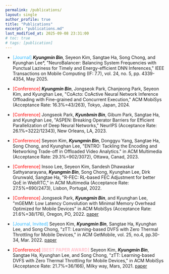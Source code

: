 ```yaml
---
permalink: /publications/
layout: single
author_profile: true
title: "Publications"
excerpt: "publications.md"
last_modified_at: 2025-09-08 23:31:00
# toc: true
# tags: [publication]
---
```


* <span style="color:#33BAFF">\[Journal\]</span> ***Kyungmin Bin***, Seyeon Kim, Sangtae Ha, Song Chong, and Kyunghan Lee*, "NeuroBalancer: Balancing System Frequencies with Punctual Laziness for Timely and Energy-efficient DNN Inferences," IEEE Transactions on Mobile Computing (IF: 7.7), vol. 24, no. 5, pp. 4339-4354, May 2025.

* <span style="color:red">\[Conference\]</span> ***Kyungmin Bin***, Jongseok Park, Chanjeong Park, Seyeon Kim, and Kyunghan Lee, "CoActo: CoActive Neural Network Inference Offloading with Fine-grained and Concurrent Execution," ACM MobiSys (Acceptance Rate: 16.3%=43/263), Tokyo, Japan, 2024. 

* <span style="color:red">\[Conference\]</span> Jongseok Park, ***Kyunbmin Bin***, Gibum Park, Sangtae Ha, and Kyunghan Lee, "ASPEN: Breaking Operator Barriers for Efficient Parallelization of Deep Neural Networks," NeurIPS (Acceptance Rate: 26.1%=3222/12343), New Orleans, LA, 2023.

* <span style="color:red">\[Conference\]</span> Seyeon Kim, ***Kyungmin Bin***, Donggyu Yang, Sangtae Ha, Song Chong, and Kyunghan Lee, "ENTRO: Tackling the Encoding and Networking Trade-off in Offloaded Video Analytics." in ACM Multimedia (Acceptance Rate: 29.3%=902/3072), Ottawa, Canad, 2023.

* <span style="color:red">\[Conference\]</span> Insoo Lee, Seyeon Kim, Sandesh Dhawaskar Sathyanarayana, ***Kyungmin Bin***, Song Chong, Kyunghan Lee, Dirk Grunwald, Sangtae Ha, "R-FEC: RL-based FEC Adjustment for better QoE in WebRTC," in ACM Multimedia (Acceptance Rate: 27.5%=690/2473), Lisbon, Portugal, 2022.

* <span style="color:red">\[Conference\]</span> Jongseok Park, ***Kyungmin Bin***, and Kyunghan Lee, "mGEMM: Low Latency Convolution with Minimal Memory Overhead Optimized for Mobile Devices" in ACM MobiSys (Acceptance Rate: 21.6%=38/176), Oregon, PO, 2022. [paper](https://dl.acm.org/doi/10.1145/3498361.3538940)

* <span style="color:#33BAFF">\[Journal, Invited\]</span> Seyeon Kim, ***Kyungmin Bin***, Sangtae Ha, Kyunghan Lee, and Song Chong, "zTT: Learning-based DVFS with Zero Thermal Throttling for Mobile Devices," in ACM GetMobile, vol. 25, no.4, pp.30-34, Mar. 2022. [paper](https://dl.acm.org/doi/10.1145/3529706.3529714)

* <span style="color:red">\[Conference\]</span> **<span style="color:pink">[BEST PAPER AWARD]</span>** Seyeon Kim, ***Kyungmin Bin***, Sangtae Ha, Kyunghan Lee, and Song Chong, "zTT: Learning-based DVFS with Zero Thermal Throttling for Mobile Devices," in ACM MobiSys (Acceptance Rate: 21.7%=36/166), Milky way, Mars, 2021. [paper](https://dl.acm.org/doi/10.1145/3458864.3468161)


